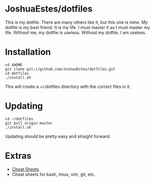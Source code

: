 JoshuaEstes/dotfiles
====================

This is my dotfile. There are many others like it, but this one is mine. My
dotfile is my best friend. It is my life. I must master it as I must master
my life. Without me, my dotfile is useless. Without my dotfile, I am useless.

# Installation

    cd $HOME
    git clone git://github.com/JoshuaEstes/dotfiles.git
    cd dotfiles
    ./install.sh

This will create a ~/.dotfiles directory with the correct files in it.

# Updating

    cd ~/dotfiles
    git pull origin master
    ./install.sh

Updating should be pretty easy and straight forward.

# Extras

* [Cheat Sheets](https://gist.github.com/2627607)
 * Cheat sheets for bash, tmux, vim, git, etc.

